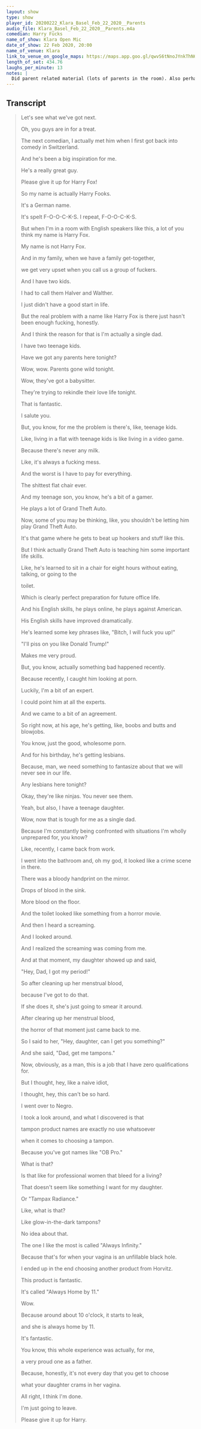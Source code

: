 ```yaml
---
layout: show
type: show
player_id: 20200222_Klara_Basel_Feb_22_2020__Parents
audio_file: Klara_Basel_Feb_22_2020__Parents.m4a
comedian: Harry Fücks
name_of_show: Klara Open Mic
date_of_show: 22 Feb 2020, 20:00
name_of_venue: Klara
link_to_venue_on_google_maps: https://maps.app.goo.gl/qwvS6tNnoJYnkThN6
length_of_set: 434.76
laughs_per_minute: 13
notes: |
  Did parent related material (lots of parents in the room). Also perhaps the first time I doubled up - also did the ASS show in Basel that night.
---
```



<h2><i class="fas fa-file-alt"></i> Transcript</h2>

> Let's see what we've got next.
>
> Oh, you guys are in for a treat.
>
> The next comedian, I actually met him when I first got back into comedy in Switzerland.
>
> And he's been a big inspiration for me.
>
> He's a really great guy.
>
> Please give it up for Harry Fox!
>
> So my name is actually Harry Fooks.
>
> It's a German name.
>
> It's spelt F-O-O-C-K-S. I repeat, F-O-O-C-K-S.
>
> But when I'm in a room with English speakers like this, a lot of you think my name is Harry Fox.
>
> My name is not Harry Fox.
>
> And in my family, when we have a family get-together,
>
> we get very upset when you call us a group of fuckers.
>
> And I have two kids.
>
> I had to call them Halver and Walther.
>
> I just didn't have a good start in life.
>
> But the real problem with a name like Harry Fox is there just hasn't been enough fucking, honestly.
>
> And I think the reason for that is I'm actually a single dad.
>
> I have two teenage kids.
>
> Have we got any parents here tonight?
>
> Wow, wow. Parents gone wild tonight.
>
> Wow, they've got a babysitter.
>
> They're trying to rekindle their love life tonight.
>
> That is fantastic.
>
> I salute you.
>
> But, you know, for me the problem is there's, like, teenage kids.
>
> Like, living in a flat with teenage kids is like living in a video game.
>
> Because there's never any milk.
>
> Like, it's always a fucking mess.
>
> And the worst is I have to pay for everything.
>
> The shittest flat chair ever.
>
> And my teenage son, you know, he's a bit of a gamer.
>
> He plays a lot of Grand Theft Auto.
>
> Now, some of you may be thinking, like, you shouldn't be letting him play Grand Theft Auto.
>
> It's that game where he gets to beat up hookers and stuff like this.
>
> But I think actually Grand Theft Auto is teaching him some important life skills.
>
> Like, he's learned to sit in a chair for eight hours without eating, talking, or going to the
>
> toilet.
>
> Which is clearly perfect preparation for future office life.
>
> And his English skills, he plays online, he plays against American.
>
> His English skills have improved dramatically.
>
> He's learned some key phrases like, "Bitch, I will fuck you up!"
>
> "I'll piss on you like Donald Trump!"
>
> Makes me very proud.
>
> But, you know, actually something bad happened recently.
>
> Because recently, I caught him looking at porn.
>
> Luckily, I'm a bit of an expert.
>
> I could point him at all the experts.
>
> And we came to a bit of an agreement.
>
> So right now, at his age, he's getting, like, boobs and butts and blowjobs.
>
> You know, just the good, wholesome porn.
>
> And for his birthday, he's getting lesbians.
>
> Because, man, we need something to fantasize about that we will never see in our life.
>
> Any lesbians here tonight?
>
> Okay, they're like ninjas. You never see them.
>
> Yeah, but also, I have a teenage daughter.
>
> Wow, now that is tough for me as a single dad.
>
> Because I'm constantly being confronted with situations I'm wholly unprepared for, you know?
>
> Like, recently, I came back from work.
>
> I went into the bathroom and, oh my god, it looked like a crime scene in there.
>
> There was a bloody handprint on the mirror.
>
> Drops of blood in the sink.
>
> More blood on the floor.
>
> And the toilet looked like something from a horror movie.
>
> And then I heard a screaming.
>
> And I looked around.
>
> And I realized the screaming was coming from me.
>
> And at that moment, my daughter showed up and said,
>
> "Hey, Dad, I got my period!"
>
> So after cleaning up her menstrual blood,
>
> because I've got to do that.
>
> If she does it, she's just going to smear it around.
>
> After clearing up her menstrual blood,
>
> the horror of that moment just came back to me.
>
> So I said to her, "Hey, daughter, can I get you something?"
>
> And she said, "Dad, get me tampons."
>
> Now, obviously, as a man, this is a job that I have zero qualifications for.
>
> But I thought, hey, like a naive idiot,
>
> I thought, hey, this can't be so hard.
>
> I went over to Negro.
>
> I took a look around, and what I discovered is that
>
> tampon product names are exactly no use whatsoever
>
> when it comes to choosing a tampon.
>
> Because you've got names like "OB Pro."
>
> What is that?
>
> Is that like for professional women that bleed for a living?
>
> That doesn't seem like something I want for my daughter.
>
> Or "Tampax Radiance."
>
> Like, what is that?
>
> Like glow-in-the-dark tampons?
>
> No idea about that.
>
> The one I like the most is called "Always Infinity."
>
> Because that's for when your vagina is an unfillable black hole.
>
> I ended up in the end choosing another product from Horvitz.
>
> This product is fantastic.
>
> It's called "Always Home by 11."
>
> Wow.
>
> Because around about 10 o'clock, it starts to leak,
>
> and she is always home by 11.
>
> It's fantastic.
>
> You know, this whole experience was actually, for me,
>
> a very proud one as a father.
>
> Because, honestly, it's not every day that you get to choose
>
> what your daughter crams in her vagina.
>
> All right, I think I'm done.
>
> I'm just going to leave.
>
> Please give it up for Harry.

